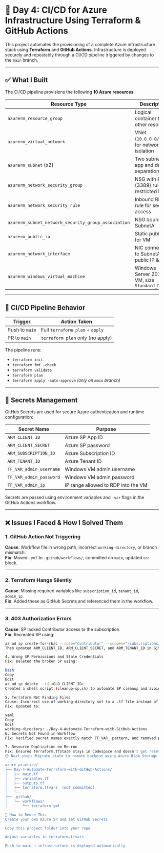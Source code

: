 # 🚀 Day 4: CI/CD for Azure Infrastructure Using Terraform & GitHub Actions

This project automates the provisioning of a complete Azure infrastructure stack using **Terraform** and **GitHub Actions**. Infrastructure is deployed securely and repeatably through a CI/CD pipeline triggered by changes to the `main` branch.

---

## ✅ What I Built

The CI/CD pipeline provisions the following **10 Azure resources**:

| Resource Type                                 | Description                                       |
|----------------------------------------------|---------------------------------------------------|
| `azurerm_resource_group`                     | Logical container for all other resources         |
| `azurerm_virtual_network`                    | VNet (`10.0.0.0/16`) for network isolation        |
| `azurerm_subnet` (x2)                        | Two subnets for app and data separation           |
| `azurerm_network_security_group`            | NSG with RDP (3389) rule restricted by IP         |
| `azurerm_network_security_rule`             | Inbound RDP rule for secure access                |
| `azurerm_subnet_network_security_group_association` | NSG bound to SubnetA                  |
| `azurerm_public_ip`                          | Static public IP for VM                           |
| `azurerm_network_interface`                 | NIC connected to SubnetA with public IP & NSG     |
| `azurerm_windows_virtual_machine`           | Windows Server 2019 VM, size `Standard_DS1_v2`    |

---

## 🔁 CI/CD Pipeline Behavior

| Trigger        | Action Taken                     |
|----------------|----------------------------------|
| Push to `main` | Full `terraform plan` + `apply`  |
| PR to `main`   | `terraform plan` only (no apply) |

The pipeline runs:

- `terraform init`
- `terraform fmt -check`
- `terraform validate`
- `terraform plan`
- `terraform apply -auto-approve` *(only on `main` branch)*

---

## 🔐 Secrets Management

GitHub Secrets are used for secure Azure authentication and runtime configuration:

| Secret Name             | Purpose                                |
|-------------------------|----------------------------------------|
| `ARM_CLIENT_ID`         | Azure SP App ID                        |
| `ARM_CLIENT_SECRET`     | Azure SP password                      |
| `ARM_SUBSCRIPTION_ID`   | Azure Subscription ID                  |
| `ARM_TENANT_ID`         | Azure Tenant ID                        |
| `TF_VAR_admin_username` | Windows VM admin username              |
| `TF_VAR_admin_password` | Windows VM admin password              |
| `TF_VAR_admin_ip`       | IP range allowed to RDP into the VM    |

Secrets are passed using environment variables and `-var` flags in the GitHub Actions workflow.

---

## ❌ Issues I Faced & How I Solved Them

### 1. GitHub Action Not Triggering
**Cause**: Workflow file in wrong path, incorrect `working-directory`, or branch mismatch.  
**Fix**: Moved `.yml` to `.github/workflows/`, committed on `main`, updated `on:` block.

---

### 2. Terraform Hangs Silently
**Cause**: Missing required variables like `subscription_id`, `tenant_id`, `admin_ip`.  
**Fix**: Added these as GitHub Secrets and referenced them in the workflow.

---

### 3. 403 Authorization Errors
**Cause**: SP lacked Contributor access to the subscription.  
**Fix**: Recreated SP using:

```bash
az ad sp create-for-rbac --role="Contributor" --scopes="/subscriptions/<SUBSCRIPTION_ID>"
Then updated ARM_CLIENT_ID, ARM_CLIENT_SECRET, and ARM_TENANT_ID in GitHub Secrets.

4. Wrong SP Permissions and Stale Credentials
Fix: Deleted the broken SP using:

bash
Copy
Edit
az ad sp delete --id <OLD_CLIENT_ID>
Created a shell script (cleanup-sp.sh) to automate SP cleanup and avoid future conflicts.

5. Terraform Not Finding Files
Cause: Incorrect use of working-directory set to a .tf file instead of the folder.
Fix: Updated to:

yaml
Copy
Edit
working-directory: ./Day-4-Automate-Terraform-with-GitHub-Actions
6. Secrets Not Found in Workflow
Fix: Verified secret names exactly match TF_VAR_ pattern, and removed paths: filter from on: trigger block.

7. Resource Duplication on Re-run
Fix: Ensured terraform.tfstate stays in Codespace and doesn't get reset.
🟡 Next step: Migrate state to remote backend using Azure Blob Storage with state locking.

azure-practice/
├── Day-4-Automate-Terraform-with-GitHub-Actions/
│   ├── main.tf
│   ├── variables.tf
│   ├── outputs.tf
│   ├── terraform.tfvars  (not committed)
│   └── ...
├── .github/
│   └── workflows/
│       └── terraform.yml

🧪 How to Reuse This
Create your own Azure SP and set GitHub Secrets

Copy this project folder into your repo

Adjust variables in terraform.tfvars

Push to main → infrastructure is deployed automatically


